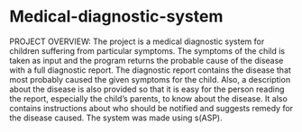# Medical-diagnostic-system

PROJECT OVERVIEW:
The project is a medical diagnostic system for children suffering from particular symptoms.
The symptoms of the child is taken as input and the program returns the probable cause of the disease with a full diagnostic report. The diagnostic report contains the disease that most probably caused the given symptoms for the child. Also, a description about the disease is also provided so that it is easy for the person reading the report, especially the child’s parents, to know about the disease.
It also contains instructions about who should be notified and suggests remedy for the disease caused.
The system was made using s(ASP).
